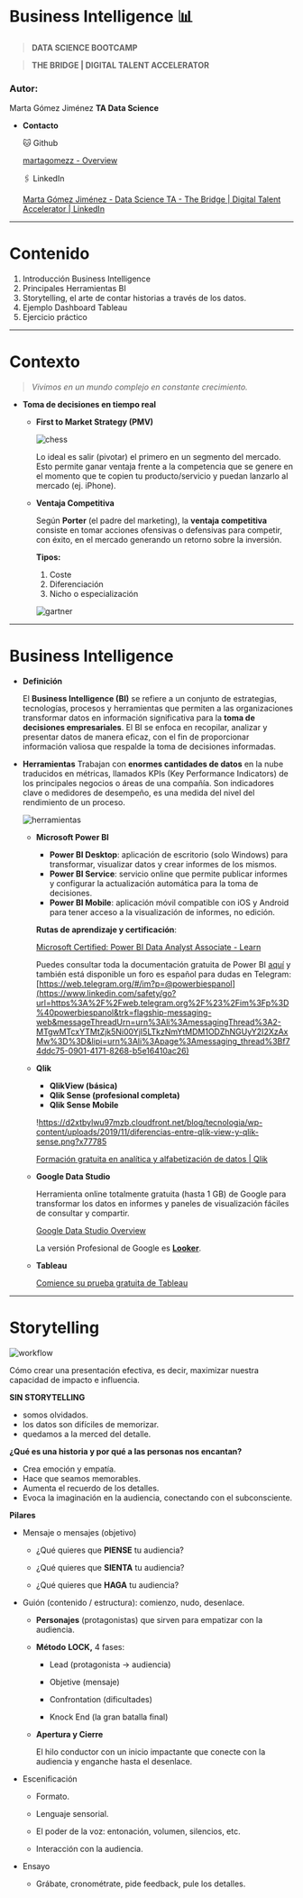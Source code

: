 # Business Intelligence 📊

> **DATA SCIENCE BOOTCAMP**
> 

> **THE BRIDGE | DIGITAL TALENT ACCELERATOR**
> 

### Autor:

Marta Gómez Jiménez **TA Data Science**

- **Contacto**
    
    🐱 Github
    
    [martagomezz - Overview](https://github.com/martagomezz)
    
    🖇️ LinkedIn 
    
    [Marta Gómez Jiménez - Data Science TA - The Bridge | Digital Talent Accelerator | LinkedIn](https://www.linkedin.com/in/martagomezjimenez/)
    

---

# Contenido

1. Introducción Business Intelligence
2. Principales Herramientas BI
3. Storytelling, el arte de contar historias a través de los datos.
4. Ejemplo Dashboard Tableau
5. Ejercicio práctico

---

# Contexto

> *Vivimos en un mundo complejo en constante crecimiento.*
> 

- **Toma de decisiones en tiempo real**
    
    
    - **First to Market Strategy (PMV)**
        
        
        ![chess](./3-Tableau/img/chess.PNG)
        
        Lo ideal es salir (pivotar) el primero en un segmento del mercado. Esto permite ganar ventaja frente a la competencia que se genere en el momento que te copien tu producto/servicio y puedan lanzarlo al mercado (ej. iPhone).
        
    
    - **Ventaja Competitiva**
        
        Según **Porter** (el padre del marketing), la **ventaja** **competitiva** consiste en tomar acciones ofensivas o defensivas para competir, con éxito, en el mercado generando un retorno sobre la inversión.
        
        **Tipos:**
        
        1. Coste
        2. Diferenciación 
        3. Nicho o especialización 
        
        ![gartner](./3-Tableau/img/gartner.PNG)
        

---

# Business Intelligence

- **Definición**
    
    El **Business Intelligence (BI)** se refiere a un conjunto de estrategias, tecnologías, procesos y herramientas que permiten a las organizaciones transformar datos en información significativa para la **toma de decisiones empresariales**. El BI se enfoca en recopilar, analizar y presentar datos de manera eficaz, con el fin de proporcionar información valiosa que respalde la toma de decisiones informadas.
    
- **Herramientas**
Trabajan con **enormes cantidades de datos** en la nube traducidos en métricas, llamados KPIs (Key Performance Indicators) de los principales negocios o áreas de una compañía. Son indicadores clave o medidores de desempeño, es una medida del nivel del rendimiento de un proceso.
    


    ![herramientas](./3-Tableau/img/herramientas_bi.PNG)
    
    - **Microsoft Power BI**
        
        
        - **Power BI Desktop**: aplicación de escritorio (solo Windows) para transformar, visualizar datos y crear informes de los mismos.
        - **Power BI Service**: servicio online que permite publicar informes y configurar la actualización automática para la toma de decisiones.
        - **Power BI Mobile**: aplicación móvil compatible con iOS y Android para tener acceso a la visualización de informes, no edición.
        
        **Rutas de aprendizaje y certificación**:
        
        [Microsoft Certified: Power BI Data Analyst Associate - Learn](https://docs.microsoft.com/es-es/learn/certifications/power-bi-data-analyst-associate/?tab=tab-learning-paths)
        
        Puedes consultar toda la documentación gratuita de Power BI [aquí](https://docs.microsoft.com/es-es/power-bi/guidance/) y también está disponible un foro es español para dudas en Telegram: [https://web.telegram.org/#/im?p=@powerbiespanol](https://www.linkedin.com/safety/go?url=https%3A%2F%2Fweb.telegram.org%2F%23%2Fim%3Fp%3D%40powerbiespanol&trk=flagship-messaging-web&messageThreadUrn=urn%3Ali%3AmessagingThread%3A2-MTgwMTcxYTMtZjk5Ni00YjI5LTkzNmYtMDM1ODZhNGUyY2I2XzAxMw%3D%3D&lipi=urn%3Ali%3Apage%3Amessaging_thread%3Bf74ddc75-0901-4171-8268-b5e16410ac26)
        
    - **Qlik**
        
        
        - **QlikView (básica)**
        - **Qlik Sense (profesional completa)**
        - **Qlik Sense Mobile**
        
        !https://d2xtbylwu97mzb.cloudfront.net/blog/tecnologia/wp-content/uploads/2019/11/diferencias-entre-qlik-view-y-qlik-sense.png?x77785
        
        [Formación gratuita en analítica y alfabetización de datos | Qlik](https://www.qlik.com/es-es/services/training/free-training)
        
    - **Google Data Studio**
        
        
        Herramienta online totalmente gratuita (hasta 1 GB) de Google para transformar los datos en informes y paneles de visualización fáciles de consultar y compartir.
        
        [Google Data Studio Overview](https://datastudio.google.com/)
        
        La versión Profesional de Google es **[Looker](https://connect.looker.com/)**.
        
    - **Tableau**
        
        
        [Comience su prueba gratuita de Tableau](https://www.tableau.com/es-es/products/trial)
        

---

# ****Storytelling****

![workflow](./3-Tableau/img/workflow.PNG)

Cómo crear una presentación efectiva, es decir, maximizar nuestra capacidad de impacto e influencia.

**SIN STORYTELLING**

- somos olvidados.
- los datos son difíciles de memorizar.
- quedamos a la merced del detalle.

**¿Qué es una historia y por qué a las personas nos encantan?**

- Crea emoción y empatía.
- Hace que seamos memorables.
- Aumenta el recuerdo de los detalles.
- Evoca la imaginación en la audiencia, conectando con el subconsciente.

**Pilares**

- Mensaje o mensajes (objetivo)
    
    - ¿Qué quieres que **PIENSE** tu audiencia?
    
    - ¿Qué quieres que **SIENTA** tu audiencia?
    
    - ¿Qué quieres que **HAGA** tu audiencia?
    
- Guión (contenido / estructura): comienzo, nudo, desenlace.
    - **Personajes** (protagonistas) que sirven para empatizar con la audiencia.
    - **Método** **LOCK,** 4 fases:
        
        - Lead (protagonista → audiencia)
        
        - Objetive (mensaje) 
        
        - Confrontation (dificultades)
        
        - Knock End (la gran batalla final)
        
    - **Apertura y Cierre**
        
        El hilo conductor con un inicio impactante que conecte con la audiencia y enganche hasta el desenlace.
        
- Escenificación
    
    - Formato.
    
    - Lenguaje sensorial.
    
    - El poder de la voz: entonación, volumen, silencios, etc.
    
    - Interacción con la audiencia.
    
- Ensayo
    
    - Grábate, cronométrate, pide feedback, pule los detalles.